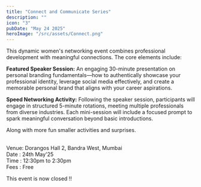 ```yaml
---
title: "Connect and Communicate Series"
description: ""
icon: "3"
pubDate: "May 24 2025"
heroImage: "/src/assets/Connect.png"
---
```


This dynamic women's networking event combines professional development with meaningful connections. The core elements include:

<b>Featured Speaker Session:</b> An engaging 30-minute presentation on personal branding fundamentals—how to authentically showcase your professional identity, leverage social media effectively, and create a memorable personal brand that aligns with your career aspirations.

<b>Speed Networking Activity:</b> Following the speaker session, participants will engage in structured 5-minute rotations, meeting multiple professionals from diverse industries. Each mini-session will include a focused prompt to spark meaningful conversation beyond basic introductions.

Along with more fun smaller activities and surprises.<br><br>

Venue: Dorangos Hall 2, Bandra West, Mumbai<br>
Date : 24th May'25<br>
Time : 12:30pm to 2:30pm<br>
Fees : Free <br>

This event is now closed !!


